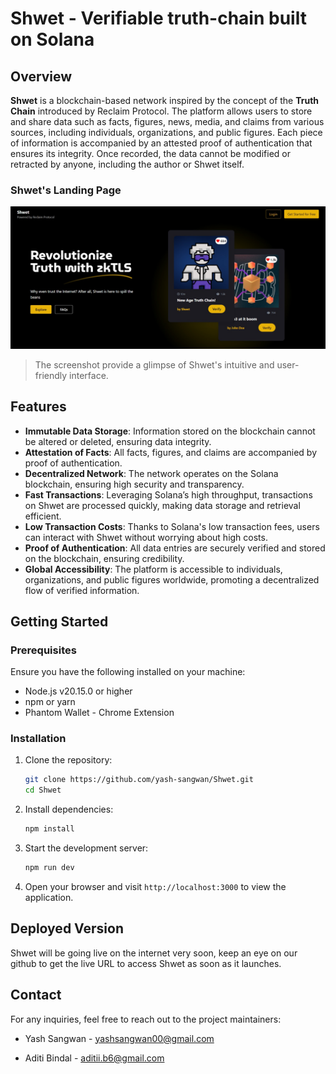 # Shwet - Verifiable truth-chain built on Solana

## Overview

**Shwet** is a blockchain-based network inspired by the concept of the **Truth Chain** introduced by Reclaim Protocol. The platform allows users to store and share data such as facts, figures, news, media, and claims from various sources, including individuals, organizations, and public figures. Each piece of information is accompanied by an attested proof of authentication that ensures its integrity. Once recorded, the data cannot be modified or retracted by anyone, including the author or Shwet itself.

### Shwet's Landing Page
![Landing Page Screenshot 1](/frontend/src/assets/landing-page-banner.jpeg)


> The screenshot provide a glimpse of Shwet's intuitive and user-friendly interface.


## Features

- **Immutable Data Storage**: Information stored on the blockchain cannot be altered or deleted, ensuring data integrity.
- **Attestation of Facts**: All facts, figures, and claims are accompanied by proof of authentication.
- **Decentralized Network**: The network operates on the Solana blockchain, ensuring high security and transparency.
- **Fast Transactions**: Leveraging Solana’s high throughput, transactions on Shwet are processed quickly, making data storage and retrieval efficient.
- **Low Transaction Costs**: Thanks to Solana's low transaction fees, users can interact with Shwet without worrying about high costs.
- **Proof of Authentication**: All data entries are securely verified and stored on the blockchain, ensuring credibility.
- **Global Accessibility**: The platform is accessible to individuals, organizations, and public figures worldwide, promoting a decentralized flow of verified information.

## Getting Started

### Prerequisites

Ensure you have the following installed on your machine:

- Node.js v20.15.0 or higher
- npm or yarn
- Phantom Wallet - Chrome Extension

### Installation

1. Clone the repository:
   ```bash
   git clone https://github.com/yash-sangwan/Shwet.git
   cd Shwet
   ```

2. Install dependencies:
   ```bash
   npm install
   ```

3. Start the development server:
   ```bash
   npm run dev
   ```

4. Open your browser and visit `http://localhost:3000` to view the application.

## Deployed Version
Shwet will be going live on the internet very soon, keep an eye on our github to get the live URL to access Shwet as soon as it launches.

## Contact

For any inquiries, feel free to reach out to the project maintainers:

- Yash Sangwan - yashsangwan00@gmail.com

- Aditi Bindal - aditii.b6@gmail.com
